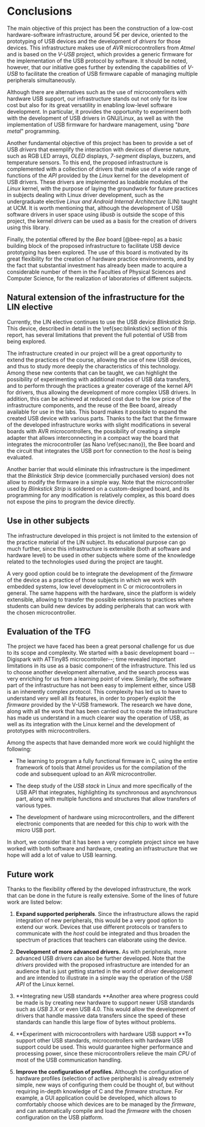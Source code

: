 <!-- Leave a blank line before the title -->

# Conclusions

The main objective of this project has been the construction of a low-cost hardware-software infrastructure, around 5€ per device, oriented to the prototyping of USB devices and the development of *drivers* for those devices. This infrastructure makes use of *AVR* microcontrollers from *Atmel* and is based on the *V-USB* project, which provides a generic firmware for the implementation of the USB protocol by software. It should be noted, however, that our initiative goes further by extending the capabilities of *V-USB* to facilitate the creation of USB firmware capable of managing multiple peripherals simultaneously.

Although there are alternatives such as the use of microcontrollers with hardware USB support, our infrastructure stands out not only for its low cost but also for its great versatility in enabling low-level software development. In particular, it provides the opportunity to experiment both with the development of USB drivers in GNU/Linux, as well as with the implementation of USB firmware for hardware management, using "*bare metal*" programming.

Another fundamental objective of this project has been to provide a set of USB *drivers* that exemplify the interaction with devices of diverse nature, such as RGB LED arrays, *OLED* displays, *7-segment* displays, buzzers, and temperature sensors. To this end, the proposed infrastructure is complemented with a collection of drivers that make use of a wide range of functions of the *API* provided by the *Linux* kernel for the development of USB drivers. These drivers are implemented as loadable modules of the *Linux* kernel, with the purpose of laying the groundwork for future practices in subjects dealing with Linux driver development, such as the undergraduate elective *Linux and Android Internal Architecture* (LIN) taught at UCM. It is worth mentioning that, although the development of USB software drivers in user space using *libusb* is outside the scope of this project, the kernel *drivers* can be used as a basis for the creation of drivers using this library.

Finally, the potential offered by the *Bee* board [@bee-repo] as a basic building block of the proposed infrastructure to facilitate USB device prototyping has been explored. The use of this board is motivated by its great flexibility for the creation of hardware practice environments, and by the fact that substantial investment has already been made to acquire a considerable number of them in the Faculties of Physical Sciences and Computer Science, for the realization of laboratories of different subjects.


## Natural extension of the infrastructure for the LIN elective

Currently, the LIN elective continues to use the USB device *Blinkstick Strip*. This device, described in detail in the \ref{sec:blinkstick} section of this report, has several limitations that prevent the full potential of USB from being explored.

The infrastructure created in our project will be a great opportunity to extend the practices of the course, allowing the use of new USB devices, and thus to study more deeply the characteristics of this technology. Among these new contents that can be taught, we can highlight the possibility of experimenting with additional modes of USB data transfers, and to perform through the practices a greater coverage of the kernel API for drivers, thus allowing the development of more complex USB drivers. In addition, this can be achieved at reduced cost due to the low price of the infrastructure components, and the reuse of the Bee board, already available for use in the labs. This board makes it possible to expand the created USB device with various parts. Thanks to the fact that the firmware of the developed infrastructure works with slight modifications in several boards with AVR microcontrollers, the possibility of creating a simple adapter that allows interconnecting in a compact way the board that integrates the microcontroller (as Nano \ref{sec:nano}), the Bee board and the circuit that integrates the USB port for connection to the *host* is being evaluated.  

Another barrier that would eliminate this infrastructure is the impediment that the *Blinkstick Strip* device (commercially purchased version) does not allow to modify the firmware in a simple way. Note that the microcontroller used by *Blinkstick Strip* is soldered on a custom-designed board, and its programming for any modification is relatively complex, as this board does not expose the pins to program the device directly.


## Use in other subjects

The infrastructure developed in this project is not limited to the extension of the practice material of the LIN subject. Its educational purpose can go much further, since this infrastructure is extensible (both at software and hardware level) to be used in other subjects where some of the knowledge related to the technologies used during the project are taught. 

A very good option could be to integrate the development of the *firmware* of the device as a practice of those subjects in which we work with embedded systems, low level development in C or microcontrollers in general. The same happens with the hardware, since the platform is widely extensible, allowing to transfer the possible extensions to practices where students can build new devices by adding peripherals that can work with the chosen microcontroller.


## Evaluation of the TFG

The project we have faced has been a great personal challenge for us due to its scope and complexity. We started with a basic development board --Digispark with ATTiny85 microcontroller--; time revealed important limitations in its use as a basic component of the infrastructure. This led us to choose another development alternative, and the search process was very enriching for us from a learning point of view. Similarly, the software part of the infrastructure has not been easy to implement either, since USB is an inherently complex protocol. This complexity has led us to have to understand very well all its features, in order to properly exploit the *firmware* provided by the V-USB framework. The research we have done, along with all the work that has been carried out to create the infrastructure has made us understand in a much clearer way the operation of USB, as well as its integration with the Linux kernel and the development of prototypes with microcontrollers.

Among the aspects that have demanded more work we could highlight the following:

- The learning to program a fully functional firmware in C, using the entire framework of tools that Atmel provides us for the compilation of the code and subsequent upload to an AVR microcontroller.

- The deep study of the *USB stack* in Linux and more specifically of the USB API that integrates, highlighting its synchronous and asynchronous part, along with multiple functions and structures that allow transfers of various types.

- The development of hardware using microcontrollers, and the different electronic components that are needed for this chip to work with the micro USB port. 

In short, we consider that it has been a very complete project since we have worked with both software and hardware, creating an infrastructure that we hope will add a lot of value to USB learning.


## Future work

Thanks to the flexibility offered by the developed infrastructure, the work that can be done in the future is really extensive. Some of the lines of future work are listed below:

1. **Expand supported peripherals**. Since the infrastructure allows the rapid integration of new peripherals, this would be a very good option to extend our work. Devices that use different protocols or transfers to communicate with the *host* could be integrated and thus broaden the spectrum of practices that teachers can elaborate using the device.

2. **Development of more advanced drivers.** As with peripherals, more advanced USB *drivers* can also be further developed. Note that the *drivers* provided with the proposed infrastructure are intended for an audience that is just getting started in the world of *driver* development and are intended to illustrate in a simple way the operation of the *USB API* of the Linux kernel.

3. **Integrating new USB standards **Another area where progress could be made is by creating new hardware to support newer USB standards such as *USB 3.X* or even USB 4.0. This would allow the development of drivers that handle massive data transfers since the speed of these standards can handle this large flow of bytes without problems.

4. **Experiment with microcontrollers with hardware USB support **To support other USB standards, microcontrollers with hardware USB support could be used. This would guarantee higher performance and processing power, since these microcontrollers relieve the main *CPU* of most of the USB communication handling.

5. **Improve the configuration of profiles.** Although the configuration of hardware profiles (selection of active peripherals) is already extremely simple, new ways of configuring them could be thought of, but without requiring in-depth knowledge of C and the *firmware* structure. For example, a GUI application could be developed, which allows to comfortably choose which devices are to be managed by the *firmware*, and can automatically compile and load the *firmware* with the chosen configuration on the USB platform.